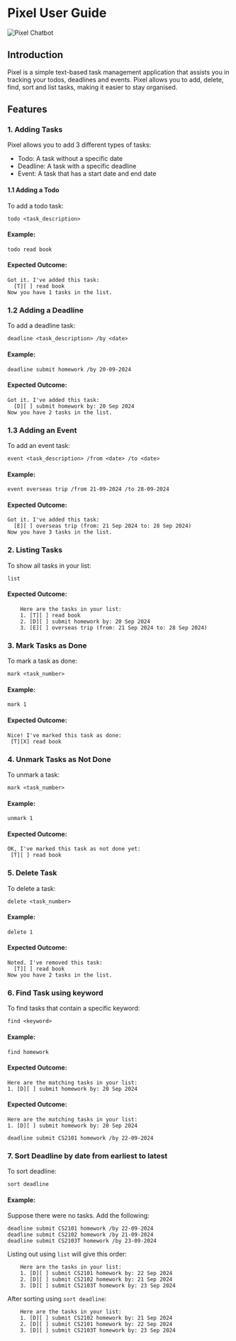 # Pixel User Guide

![Pixel Chatbot](https://github.com/AngPengXuan/ip/docs/Ui.png)

## Introduction

Pixel is a simple text-based task management application that assists you in tracking your todos, deadlines and events. Pixel allows you to add, delete, find, sort and list tasks, making it easier to stay organised.

## Features

### 1. Adding Tasks

Pixel allows you to add 3 different types of tasks:

- Todo: A task without a specific date
- Deadline: A task with a specific deadline
- Event: A task that has a start date and end date

#### 1.1 Adding a Todo

To add a todo task:

```
todo <task_description>
```

#### Example:

```
todo read book
```

#### Expected Outcome:

```
Got it. I've added this task:
  [T][ ] read book
Now you have 1 tasks in the list.
```

### 1.2 Adding a Deadline

To add a deadline task:

```
deadline <task_description> /by <date>
```

#### Example:

```
deadline submit homework /by 20-09-2024
```

#### Expected Outcome:

```
Got it. I've added this task:
  [D][ ] submit homework by: 20 Sep 2024
Now you have 2 tasks in the list.
```

### 1.3 Adding an Event

To add an event task:

```
event <task_description> /from <date> /to <date>
```

#### Example:

```
event overseas trip /from 21-09-2024 /to 28-09-2024
```

#### Expected Outcome:

```
Got it. I've added this task:
  [E][ ] overseas trip (from: 21 Sep 2024 to: 28 Sep 2024)
Now you have 3 tasks in the list.
```

### 2. Listing Tasks

To show all tasks in your list:

```
list
```

#### Expected Outcome:

```
    Here are the tasks in your list:
    1. [T][ ] read book
    2. [D][ ] submit homework by: 20 Sep 2024
    3. [E][ ] overseas trip (from: 21 Sep 2024 to: 28 Sep 2024)
```

### 3. Mark Tasks as Done

To mark a task as done:

```
mark <task_number>
```

#### Example:

```
mark 1
```

#### Expected Outcome:

```
Nice! I've marked this task as done:
 [T][X] read book
```

### 4. Unmark Tasks as Not Done

To unmark a task:

```
mark <task_number>
```

#### Example:

```
unmark 1
```

#### Expected Outcome:

```
OK, I've marked this task as not done yet:
 [T][ ] read book
```

### 5. Delete Task

To delete a task:

```
delete <task_number>
```

#### Example:

```
delete 1
```

#### Expected Outcome:

```
Noted. I've removed this task:
  [T][ ] read book
Now you have 2 tasks in the list.
```

### 6. Find Task using keyword

To find tasks that contain a specific keyword:

```
find <keyword>
```

#### Example:

```
find homework
```

#### Expected Outcome:

```
Here are the matching tasks in your list:
1. [D][ ] submit homework by: 20 Sep 2024
```

#### Expected Outcome:

```
Here are the matching tasks in your list:
1. [D][ ] submit homework by: 20 Sep 2024
```

```
deadline submit CS2101 homework /by 22-09-2024
```

### 7. Sort Deadline by date from earliest to latest

To sort deadline:

```
sort deadline
```

#### Example:

Suppose there were no tasks. Add the following:

```
deadline submit CS2101 homework /by 22-09-2024
deadline submit CS2102 homework /by 21-09-2024
deadline submit CS2103T homework /by 23-09-2024
```

Listing out using `list` will give this order:

```
    Here are the tasks in your list:
    1. [D][ ] submit CS2101 homework by: 22 Sep 2024
    2. [D][ ] submit CS2102 homework by: 21 Sep 2024
    3. [D][ ] submit CS2103T homework by: 23 Sep 2024
```

After sorting using `sort deadline`:

```
    Here are the tasks in your list:
    1. [D][ ] submit CS2102 homework by: 21 Sep 2024
    2. [D][ ] submit CS2101 homework by: 22 Sep 2024
    3. [D][ ] submit CS2103T homework by: 23 Sep 2024
```
